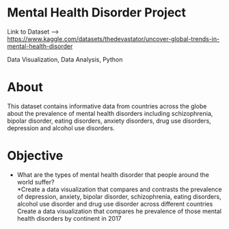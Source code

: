 # Mental Health Disorder Project

Link to Dataset --> https://www.kaggle.com/datasets/thedevastator/uncover-global-trends-in-mental-health-disorder

Data Visualization, Data Analysis, Python


# About
This dataset contains informative data from countries across the globe about the prevalence of mental health disorders including schizophrenia, bipolar disorder, eating disorders, anxiety disorders, drug use disorders, depression and alcohol use disorders.

# Objective

* What are the types of mental health disorder that people around the world suffer?<br>
*Create a data visualization that compares and contrasts the prevalence of depression, anxiety, bipolar disorder, schizophrenia, eating disorders, alcohol use disorder and drug use disorder across different countries <br>
Create a data visualization that compares he prevalence of those mental health disorders by continent in 2017
